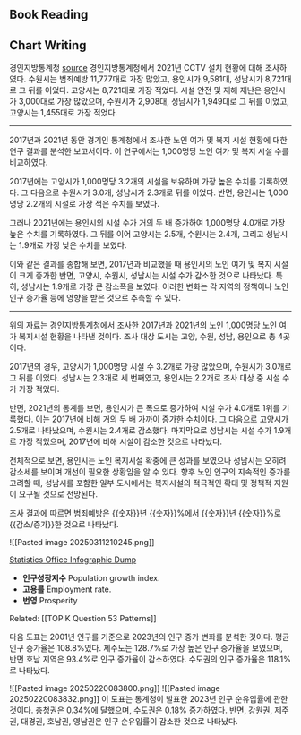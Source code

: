 ## Book Reading

## Chart Writing
경인지방통계청
[source](https://kostat.go.kr/gallery.es?mid=a30306000000&bid=11945)
경인지방통계청에서 2021년 CCTV 설치 현황에 대해 조사하였다.
수원시는 범죄예방 11,777대로 가장 많았고, 용인시가 9,581대, 성남시가 8,721대로 그 뒤를 이었다. 고양시는 8,721대로 가장 적었다. 시설 안전 및 재해 재난은 용인시가 3,000대로 가장 많았으며, 수원시가 2,908대, 성남시가 1,949대로 그 뒤를 이었고, 고양시는 1,455대로 가장 적었다.

---

2017년과 2021년 동안 경기인 통계청에서 조사한 노인 여가 및 복지 시설 현황에 대한 연구 결과를 분석한 보고서이다. 이 연구에서는 1,000명당 노인 여가 및 복지 시설 수를 비교하였다.

2017년에는 고양시가 1,000명당 3.2개의 시설을 보유하며 가장 높은 수치를 기록하였다. 그 다음으로 수원시가 3.0개, 성남시가 2.3개로 뒤를 이었다. 반면, 용인시는 1,000명당 2.2개의 시설로 가장 적은 수치를 보였다.

그러나 2021년에는 용인시의 시설 수가 거의 두 배 증가하여 1,000명당 4.0개로 가장 높은 수치를 기록하였다. 그 뒤를 이어 고양시는 2.5개, 수원시는 2.4개, 그리고 성남시는 1.9개로 가장 낮은 수치를 보였다.

이와 같은 결과를 종합해 보면, 2017년과 비교했을 때 용인시의 노인 여가 및 복지 시설이 크게 증가한 반면, 고양시, 수원시, 성남시는 시설 수가 감소한 것으로 나타났다. 특히, 성남시는 1.9개로 가장 큰 감소폭을 보였다. 이러한 변화는 각 지역의 정책이나 노인 인구 증가율 등에 영향을 받은 것으로 추측할 수 있다.

---

위의 자료는 경인지방통계청에서 조사한 2017년과 2021년의 노인 1,000명당 노인 여가 복지시설 현황을 나타낸 것이다. 조사 대상 도시는 고양, 수원, 성남, 용인으로 총 4곳이다.

2017년의 경우, 고양시가 1,000명당 시설 수 3.2개로 가장 많았으며, 수원시가 3.0개로 그 뒤를 이었다. 성남시는 2.3개로 세 번째였고, 용인시는 2.2개로 조사 대상 중 시설 수가 가장 적었다.

반면, 2021년의 통계를 보면, 용인시가 큰 폭으로 증가하여 시설 수가 4.0개로 1위를 기록했다. 이는 2017년에 비해 거의 두 배 가까이 증가한 수치이다. 그 다음으로 고양시가 2.5개로 나타났으며, 수원시는 2.4개로 감소했다. 마지막으로 성남시는 시설 수가 1.9개로 가장 적었으며, 2017년에 비해 시설이 감소한 것으로 나타났다.

전체적으로 보면, 용인시는 노인 복지시설 확충에 큰 성과를 보였으나 성남시는 오히려 감소세를 보이며 개선이 필요한 상황임을 알 수 있다. 향후 노인 인구의 지속적인 증가를 고려할 때, 성남시를 포함한 일부 도시에서는 복지시설의 적극적인 확대 및 정책적 지원이 요구될 것으로 전망된다.



조사 결과에 따르면 범죄예방은 {{숫자}}년 {{숫자}}%에서 {{숫자}}년 {{숫자}}%로 {{감소/증가}}한 것으로 나타났다.

![[Pasted image 20250311210245.png]]

[Statistics Office Infographic Dump](https://kostat.go.kr/gallery.es?mid=a30306000000&bid=11945)
- **인구성장지수** Population growth index.
- **고용를** Employment rate.
- **번영** Prosperity

Related: [[TOPIK Question 53 Patterns]]

다음 도표는 2001년 인구를 기준으로 2023년의 인구 증가 변화를 분석한 것이다. 평균 인구 증가율은 108.8%였다. 제주도는 128.7%로 가장 높은 인구 증가율을 보였으며, 반면 호남 지역은 93.4%로 인구 증가율이 감소하였다. 수도권의 인구 증가율은 118.1%로 나타났다.


![[Pasted image 20250220083800.png]]
![[Pasted image 20250220083832.png]]
이 도표는 통계청이 발표한 2023년 인구 순유입률에 관한 것이다. 충청권은 0.34%에 달했으며, 수도권은 0.18% 증가하였다. 반면, 강원권, 제주권, 대경권, 호남권, 영남권은 인구 순유입률이 감소한 것으로 나타났다.